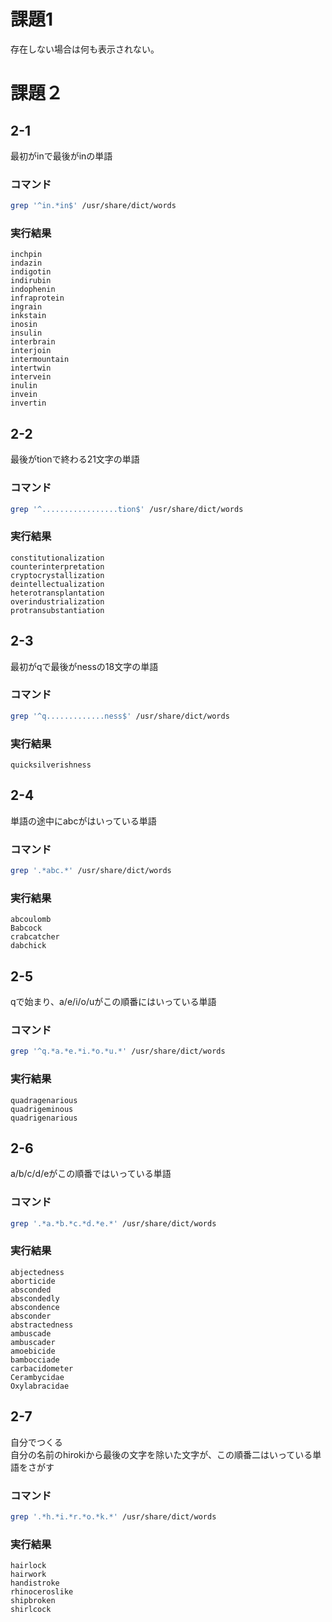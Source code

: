# 課題1
存在しない場合は何も表示されない。

# 課題２
## 2-1
最初がinで最後がinの単語  
### コマンド
```sh
grep '^in.*in$' /usr/share/dict/words
```
### 実行結果
```
inchpin
indazin
indigotin
indirubin
indophenin
infraprotein
ingrain
inkstain
inosin
insulin
interbrain
interjoin
intermountain
intertwin
intervein
inulin
invein
invertin

```

## 2-2
最後がtionで終わる21文字の単語
### コマンド
```sh
grep '^.................tion$' /usr/share/dict/words
```

### 実行結果
```
constitutionalization
counterinterpretation
cryptocrystallization
deintellectualization
heterotransplantation
overindustrialization
protransubstantiation
```

## 2-3
最初がqで最後がnessの18文字の単語
### コマンド
```sh
grep '^q.............ness$' /usr/share/dict/words
```
### 実行結果
```
quicksilverishness
```

## 2-4
単語の途中にabcがはいっている単語
### コマンド
```sh
grep '.*abc.*' /usr/share/dict/words
```
### 実行結果
```
abcoulomb
Babcock
crabcatcher
dabchick
```

## 2-5
qで始まり、a/e/i/o/uがこの順番にはいっている単語
### コマンド
```sh
grep '^q.*a.*e.*i.*o.*u.*' /usr/share/dict/words
```

### 実行結果
```
quadragenarious
quadrigeminous
quadrigenarious
```

## 2-6
a/b/c/d/eがこの順番ではいっている単語
### コマンド
```sh
grep '.*a.*b.*c.*d.*e.*' /usr/share/dict/words
```
### 実行結果
```
abjectedness
aborticide
absconded
abscondedly
abscondence
absconder
abstractedness
ambuscade
ambuscader
amoebicide
bambocciade
carbacidometer
Cerambycidae
Oxylabracidae
```

## 2-7
自分でつくる  
自分の名前のhirokiから最後の文字を除いた文字が、この順番二はいっている単語をさがす
### コマンド
```sh
grep '.*h.*i.*r.*o.*k.*' /usr/share/dict/words
```
### 実行結果
```
hairlock
hairwork
handistroke
rhinoceroslike
shipbroken
shirlcock
```

	
